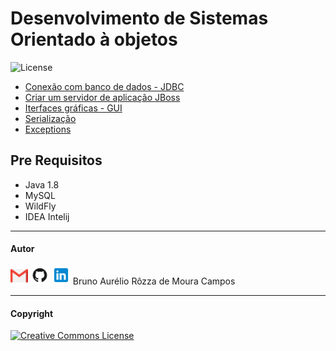 # Desenvolvimento de Sistemas Orientado à objetos 
![License](https://img.shields.io/badge/Code%20License-MIT-blue.svg)

- [Conexão com banco de dados - JDBC](https://github.com/brunocampos01/handle-database-with-code/tree/master/relational/mySQL/jdbc)
- [Criar um servidor de aplicação JBoss](application_server/)
- [Iterfaces gráficas - GUI](gui/)
- [Serialização](serialization/)
- [Exceptions](handle_exceptions/)

## Pre Requisitos
- Java 1.8
- MySQL
- WildFly
- IDEA Intelij
---

#### Autor
<a href="mailto:brunocampos01@gmail.com" target="_blank"><img class="" src="https://github.com/brunocampos01/devops/blob/master/images/gmail.png" width="28"></a>
<a href="https://github.com/brunocampos01" target="_blank"><img class="ai-subscribed-social-icon" src="https://github.com/brunocampos01/devops/blob/master/images/github.png" width="30"></a>
<a href="https://www.linkedin.com/in/brunocampos01/" target="_blank"><img class="ai-subscribed-social-icon" src="https://github.com/brunocampos01/devops/blob/master/images/linkedin.png" width="30"></a>
Bruno Aurélio Rôzza de Moura Campos 

---

#### Copyright
<a rel="license" href="http://creativecommons.org/licenses/by-sa/4.0/"><img alt="Creative Commons License" style="border-width:0" src="https://i.creativecommons.org/l/by-sa/4.0/88x31.png" /></a><br/>

